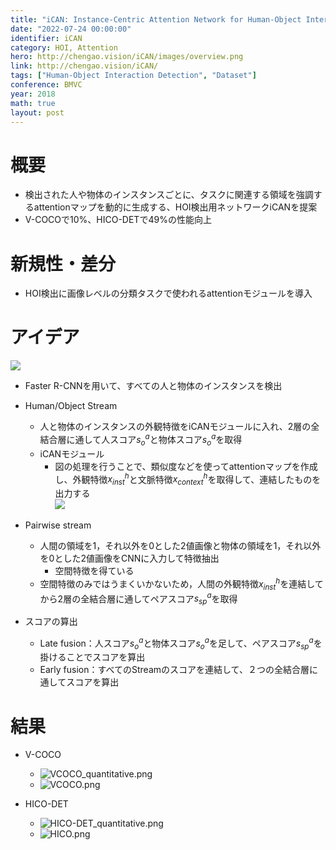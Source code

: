 ```yaml
---
title: "iCAN: Instance-Centric Attention Network for Human-Object Interaction Detection"
date: "2022-07-24 00:00:00"
identifier: iCAN
category: HOI, Attention
hero: http://chengao.vision/iCAN/images/overview.png
link: http://chengao.vision/iCAN/
tags: ["Human-Object Interaction Detection", "Dataset"]
conference: BMVC
year: 2018
math: true
layout: post
---
```


# 概要

- 検出された人や物体のインスタンスごとに、タスクに関連する領域を強調するattentionマップを動的に生成する、HOI検出用ネットワークiCANを提案
- V-COCOで10%、HICO-DETで49%の性能向上
<!--more-->

# 新規性・差分

- HOI検出に画像レベルの分類タスクで使われるattentionモジュールを導入

# アイデア

![](http://chengao.vision/iCAN/images/overview.png)

- Faster R-CNNを用いて、すべての人と物体のインスタンスを検出
- Human/Object Stream
    - 人と物体のインスタンスの外観特徴をiCANモジュールに入れ、2層の全結合層に通して人スコア$s^a_o$と物体スコア$s^a_o$を取得
    - iCANモジュール
        - 図の処理を行うことで、類似度などを使ってattentionマップを作成し、外観特徴$x^h_{inst}$と文脈特徴$x^h_{context}$を取得して、連結したものを出力する  
        ![](http://chengao.vision/iCAN/images/iCAN.png)
            
- Pairwise stream
    - 人間の領域を1，それ以外を0とした2値画像と物体の領域を1，それ以外を0とした2値画像をCNNに入力して特徴抽出
        - 空間特徴を得ている
    - 空間特徴のみではうまくいかないため，人間の外観特徴$x^h_{inst}$を連結してから2層の全結合層に通してペアスコア$s^a_{sp}$を取得
- スコアの算出
    - Late fusion：人スコア$s^a_o$と物体スコア$s^a_o$を足して、ペアスコア$s^a_{sp}$を掛けることでスコアを算出
    - Early fusion：すべてのStreamのスコアを連結して、２つの全結合層に通してスコアを算出

# 結果

- V-COCO
    - ![VCOCO_quantitative.png](http://chengao.vision/iCAN/images/VCOCO_quantitative.png)
    - ![VCOCO.png](http://chengao.vision/iCAN/images/VCOCO.png)
    
- HICO-DET
    - ![HICO-DET_quantitative.png](http://chengao.vision/iCAN/images/HICO-DET_quantitative.png)
    - ![HICO.png](http://chengao.vision/iCAN/images/HICO.png)